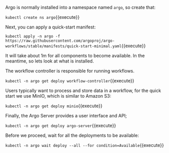 Argo is normally installed into a namespace named `argo`, so create that:

`kubectl create ns argo`{{execute}}

Next, you can apply a quick-start manifest:

`kubectl apply -n argo -f https://raw.githubusercontent.com/argoproj/argo-workflows/stable/manifests/quick-start-minimal.yaml`{{execute}}

It will take about 1m for all components to become available. In the meantime, so lets look at what is installed.

The workflow controller is responsible for running workflows. 

`kubectl -n argo get deploy workflow-controller`{{execute}}

Users typically want to process and store data in a workflow, for the quick start we use MinIO, which is similar to Amazon S3:

`kubectl -n argo get deploy minio`{{execute}}

Finally, the Argo Server provides a user interface and API;

`kubectl -n argo get deploy argo-server`{{execute}}

Before we proceed, wait for all the deployments to be available:

`kubectl -n argo wait deploy --all --for condition=Available`{{execute}}

